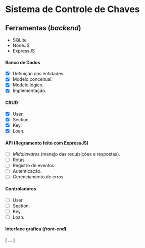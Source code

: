 # Sistema de Controle de Chaves
## Ferramentas (_backend_)
- SQLite
- NodeJS
- ExpressJS

#### Banco de Dados
- [x] Definição das entidades
- [x] Modelo conceitual.
- [x] Modelo lógico.
- [x] Implementação.
#### CRUD
- [x] User.
- [x] Section.
- [x] Key.
- [x] Loan.

#### API (Regramento feito com ExpressJS)
- [ ] *Middlewares* (manejo das requisições e respostas).
- [ ] Rotas.
- [ ] Registro de eventos.
- [ ] Autenticação.
- [ ] Gerenciamento de erros.

#### Controladores
- [ ] User.
- [ ] Section.
- [ ] Key.
- [ ] Loan.

#### Interface gráfica (*front-end*)
[ ... ]
